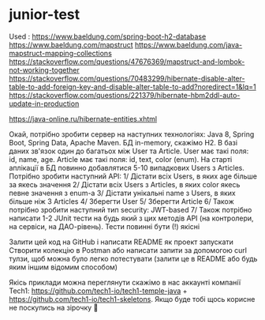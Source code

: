 # junior-test
Used :
https://www.baeldung.com/spring-boot-h2-database
https://www.baeldung.com/mapstruct
https://www.baeldung.com/java-mapstruct-mapping-collections
https://stackoverflow.com/questions/47676369/mapstruct-and-lombok-not-working-together
https://stackoverflow.com/questions/70483299/hibernate-disable-alter-table-to-add-foreign-key-and-disable-alter-table-to-add?noredirect=1&lq=1
https://stackoverflow.com/questions/221379/hibernate-hbm2ddl-auto-update-in-production

https://java-online.ru/hibernate-entities.xhtml


Окай, потрібно зробити сервер на наступних технологіях: Java 8, Spring Boot, Spring Data, Apache Maven. 
БД in-memory, скажімо H2. В базі даних зв'язок один до багатьох між User та Article. 
User має такі поля: id, name, age. Article має такі поля: id, text, color (enum). 
На старті аплікації в БД повинно добавлятися 5-10 випадкових Users з Articles. 
Потрібно зробити наступний АРІ:
1/ Дістати всіх Users, в яких age більше за якесь значення
2/ Дістати всіх Users з Articles, в яких color якесь певне значення з enum-а
3/ Дістати унікальні name з Users, в яких більше ніж 3 Articles
4/ Зберегти User
5/ Зберегти Article
6/ Також потрібно зробити наступний тип security: JWT-based
7/ Також потрібно написати 1-2 JUnit тести на будь який з цих методів АРІ (на контролери, на сервіси, на ДАО-рівень). 
Тести повинні бути (!) якісні

Залити цей код на GitHub і написати README як проект запускати
Створити колекцію в Postman або написати запити за допомогою curl тулзи, щоб можна було легко потестувати 
(залити це в README або будь яким іншим відомим способом)

Якісь приклади можна переглянути скажімо в нас аккаунті компанії 
Tech1: https://github.com/tech1-io/tech1-temple-java + 
https://github.com/tech1-io/tech1-skeletons. 
Якщо буде тобі щось корисне не поскупись на зірочку 🙂 